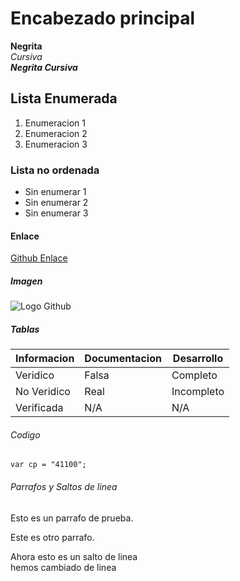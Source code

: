 # Encabezado principal
**Negrita**  
*Cursiva*  
***Negrita Cursiva***  
## Lista Enumerada
1. Enumeracion 1
2. Enumeracion 2
3. Enumeracion 3
### Lista no ordenada
+ Sin enumerar 1
+ Sin enumerar 2
+ Sin enumerar 3
<!--Comentario con sintaxis de Markdown-->  
#### Enlace
[Github Enlace](https://github.com/DaenSix)
##### Imagen 
![Logo Github](https://github.githubassets.com/assets/GitHub-Mark-ea2971cee799.png)
##### Tablas
| Informacion | Documentacion | Desarrollo |
| ----------- | ------------- | ---------- |
| Veridico | Falsa | Completo | 
| No Veridico | Real | Incompleto |
| Verificada | N/A | N/A |
###### Codigo
`var cp = "41100";`
###### Parrafos y Saltos de linea
Esto es un parrafo de prueba.

Este es otro parrafo.

Ahora esto es un salto de linea  
hemos cambiado de linea
<!--Documento realizado por Francisco Joaquin Lopez Romano - TEST-->
